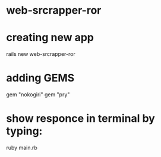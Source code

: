 # web-srcrapper-ror

# creating new app
rails new web-srcrapper-ror

# adding GEMS
gem "nokogiri"
gem "pry"

# show responce in terminal by typing:
ruby main.rb